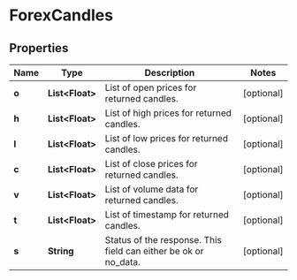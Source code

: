 

# ForexCandles


## Properties

| Name | Type | Description | Notes |
|------------ | ------------- | ------------- | -------------|
|**o** | **List&lt;Float&gt;** | List of open prices for returned candles. |  [optional] |
|**h** | **List&lt;Float&gt;** | List of high prices for returned candles. |  [optional] |
|**l** | **List&lt;Float&gt;** | List of low prices for returned candles. |  [optional] |
|**c** | **List&lt;Float&gt;** | List of close prices for returned candles. |  [optional] |
|**v** | **List&lt;Float&gt;** | List of volume data for returned candles. |  [optional] |
|**t** | **List&lt;Float&gt;** | List of timestamp for returned candles. |  [optional] |
|**s** | **String** | Status of the response. This field can either be ok or no_data. |  [optional] |



